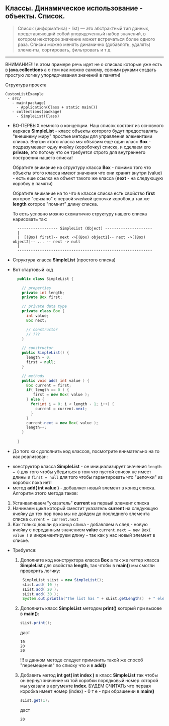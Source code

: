 ## Классы. Динамическое использование - объекты. Список.

> Список (информатика) - list) — это абстрактный тип данных, представляющий собой упорядоченный набор значений, в котором некоторое значение может встречаться более одного раза. Списки можно менять динамично (добавлять, удалять) элементы, сортировать, фильтровать и т д

---

ВНИМАНИЕ!!! в этом примере речь идет не о списках которые уже есть в **java.collections** а о том как можно самому, своими руками создать простую логику упорядочивания значений в памяти!

Структура проекта
```
CustomListExample
 - src/
   - main(package)
     - Application(Class + static main())
   - collections(package)
     - SimpleList(Class)
```

* ВО-ПЕРВЫХ немного о концепции. Наш список состоит из основного каркаса **SimpleList** - класс объекты которого будут предоставлять "внешнему миру" простые методы для управления элементами списка. Внутри этого класса мы объявим еще один класс **Box** - подразумевает одну ячейку (коробочку) списка, и сделаем его **private**, это потому что он требуется строго для внутреннего построения нашего списка! 
  
  Обратите внимание на структуру класса **Box** - помимо того что объекты этого класса имеют значения что они хранят внутри (value) - есть еще ссылка на объект такого же класса (**next** - на следующую коробку в памяти)
  
  Обратите внимание на то что в классе списка есть свойство **first** которое "связано" с первой ячейкой цепочки коробок,а так же **length** которое "помнит" длину списка.

  То есть условно можно схематично структуру нашего списка нарисовать так:
  ```
    ------------------ SimpleList (Object) ---------------------
    |
    |  [(Box) first]-- next ->[(Box) object1]-- next ->[(Box) object2]-- ... -- next -> null 
    |
    ------------------------------------------------------------
  ```

* Структура класса **SimpleList** (простого списка) 

* Вот стартовый код
 
  ```java
    public class SimpleList {

      // properties
      private int length;
      private Box first;

      // private data type
      private class Box {
        int value;
        Box next;

        // constructor
        // ???
      }

      // constructor
      public SimpleList() {
        length = 0;
        first = null;
      }

      // methods
      public void add( int value ) {
        Box current = first;
        if( length == 0 ) {
           first = new Box( value );
        } else {
          for(int i = 0; i < length - 1; i++) {
            current = current.next; 
          }
        }
        current.next = new Box( value );
        length++;
      }
    
    }

  ```  


* До того как дополнить код классов, посмотрите внимательно на то как реализован:
 - конструктор класса  **SimpleList** - он инициализирует значения ```length = 0``` для того чтобы убедиться в том что пустой список не имеет длины и ```first = null``` для того чтобы гарантировать что "цепочки" из коробок пока нет!
 - метод **add( int value )** - добавляет новый элемент в конец списка. Алгоритм этого метода таков:
  1. Устанваливаем "указатель" **current** на первый элемент списка
  2. Начинаем цикл который сместит указатель **current** на следующую ячейку до тех пор пока мы не дойдем до последнего элемента списка ```current = current.next```
  3. Как только дошли до конца спика - добавляем в след - новую ячейку с переданным значением **value** ```current.next = new Box( value )``` и инкрементируем длину - так как у нас новый элемент в списке.

* Требуется:
  1. Дополните код конструктора класса **Box** а так же геттер класса **SimpleList** для свойства **length**, так чтобы в **main()** мы смогли проверить логику:
     ```java
      SimpleList sList = new SimpleList();
      sList.add( 10 );
      sList.add( 20 );
      sList.add( 30 );
      System.out.println("The list has " + sList.getLength()  + " elements" );
     ```
  2. Дополнить класс **SimpleList** методом **print()** который при вызове в **main()**:
       ```java
       sList.print();
       ```
      даст 

      ```
      10
      20
      30
      ``` 

      !!! в данном методе следует применить такой же способ "перемещения" по списку что и в **add()** 
  
  3. Добавить метод **int get( int index )**  в класс **SimpleList** так чтобы он вернул значение из той коробки порядковый номер которой мы указали в аргументе **index**. БУДЕМ СЧИТАТЬ что первая коробка имеет номер (index) - 0
     т е - при обращении в **main()**
      ```java
      sList.get(1);
      ```
      даст 

      ```
      20
      ```